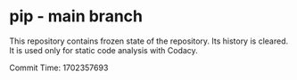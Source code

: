 # pip - main branch

This repository contains frozen state of the repository.
Its history is cleared. It is used only for static code
analysis with Codacy.

Commit Time: 1702357693